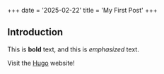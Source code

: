 +++
date = '2025-02-22'
title = 'My First Post'
+++

## Introduction

This is **bold** text, and this is *emphasized* text.

Visit the [Hugo](https://gohugo.io) website!
